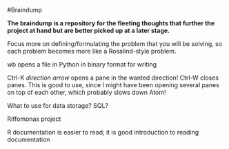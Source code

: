 #Braindump

**The braindump is a repository for the fleeting thoughts that further the project at hand but are better picked up at a later stage.**

Focus more on defining/formulating the problem that you will be solving, so each problem becomes more like a Rosalind-style problem.

wb opens a file in Python in binary format for writing

Ctrl-K *direction arrow* opens a pane in the wanted direction!
Ctrl-W closes panes. This is good to use, since I might have been opening several panes on top of each other, which probably slows down Atom!

What to use for data storage? SQL?

Riffomonas project

R documentation is easier to read; it is good introduction to reading documentation
